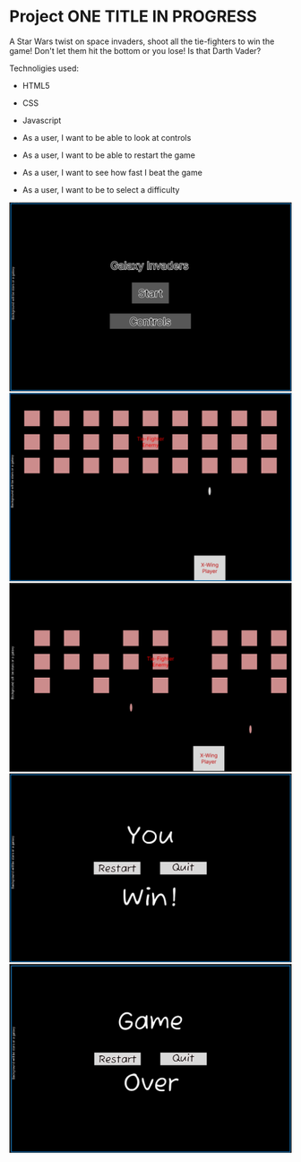 # Project ONE TITLE IN PROGRESS
A Star Wars twist on space invaders, shoot all the tie-fighters to win the game! Don't let them hit the bottom or you lose!
Is that Darth Vader?

Technoligies used:
- HTML5
- CSS
- Javascript

- As a user, I want to be able to look at controls
- As a user, I want to be able to restart the game
- As a user, I want to see how fast I beat the game
- As a user, I want to be to select a difficulty

![Alt text](Project%20One%20pics/Main%20Menu.jpg)
![Alt text](Project%20One%20pics/Play%20Area%201.jpg)
![Alt text](Project%20One%20pics/Play%20Area%202.jpg)
![Alt text](Project%20One%20pics/You%20Win%20Screen.jpg)
![Alt text](Project%20One%20pics/Game%20Over%20Screen.jpg)